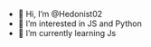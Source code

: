 - 👋 Hi, I’m @Hedonist02
- 👀 I’m interested in JS and Python
- 🌱 I’m currently learning Js

<!---
Hedonist02/Hedonist02 is a ✨ special ✨ repository because its `README.md` (this file) appears on your GitHub profile.
You can click the Preview link to take a look at your changes.
--->
